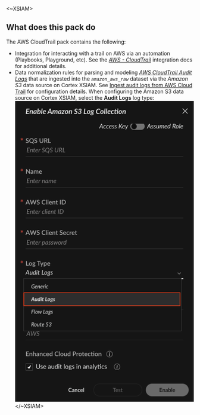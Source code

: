 <~XSIAM>
## What does this pack do

The AWS CloudTrail pack contains the following: 
* Integration for interacting with a trail on AWS via an automation (Playbooks, Playground, etc). See the [*AWS - CloudTrail*](https://xsoar.pan.dev/docs/reference/integrations/aws---cloud-trail#configure-aws---cloudtrail-on-cortex-xsoar) integration docs for additional details.
* Data normalization rules for parsing and modeling [*AWS CloudTrail Audit Logs*](https://docs.aws.amazon.com/awscloudtrail/latest/userguide/cloudtrail-event-reference-record-contents.html) that are ingested into the *`amazon_aws_raw`* dataset via the *Amazon S3* data source on Cortex XSIAM. See [Ingest audit logs from AWS Cloud Trail](https://docs-cortex.paloaltonetworks.com/r/Cortex-XSIAM/Cortex-XSIAM-Documentation/Ingest-audit-logs-from-AWS-Cloud-Trail) for configuration details. When configuring the Amazon S3 data source on Cortex XSIAM, select the **Audit Logs** log type: 
![sdf](https://raw.githubusercontent.com/demisto/content/3d7aa25b8df1d343beb17f67afce837050a180f4/Packs/AWS-CloudTrail/doc_files/Amazon_S3_DataSource_Config.png)
</~XSIAM>